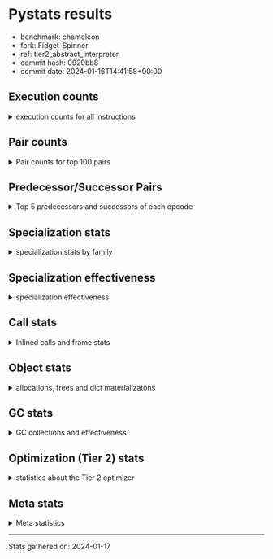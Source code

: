 
# Pystats results

- benchmark: chameleon
- fork: Fidget-Spinner
- ref: tier2_abstract_interpreter
- commit hash: 0929bb8
- commit date: 2024-01-16T14:41:58+00:00

## Execution counts

<details>
<summary> execution counts for all instructions </summary>

|Name | Count | Self | Cumulative | Miss ratio | 
|---|---:|---:|---:|---:|
| LOAD_FAST | 167,093,480 | 22.0% | 22.0% |  |
| LOAD_CONST | 81,306,320 | 10.7% | 32.7% |  |
| STORE_FAST | 71,388,280 | 9.4% | 42.1% |  |
| IS_OP | 45,764,480 | 6.0% | 48.1% |  |
| LOAD_GLOBAL_BUILTIN | 43,526,180 | 5.7% | 53.8% |  |
| PUSH_NULL | 40,652,200 | 5.3% | 59.2% |  |
| LOAD_GLOBAL_MODULE | 37,779,760 | 5.0% | 64.1% |  |
| POP_JUMP_IF_FALSE | 36,165,200 | 4.8% | 68.9% |  |
| POP_TOP | 23,047,120 | 3.0% | 71.9% |  |
| CALL_BUILTIN_O | 23,042,300 | 3.0% | 75.0% |  |
| LOAD_FAST_LOAD_FAST | 18,568,320 | 2.4% | 77.4% |  |
| RESUME_CHECK | 17,609,440 | 2.3% | 79.7% |  |
| RETURN_VALUE | 17,287,120 | 2.3% | 82.0% |  |
| POP_JUMP_IF_TRUE | 13,120,640 | 1.7% | 83.7% |  |
| CALL_METHOD_DESCRIPTOR_FAST | 10,442,040 | 1.4% | 85.1% | 100.0% |
| LOAD_ATTR_CLASS | 10,243,820 | 1.3% | 86.4% |  |
| POP_JUMP_IF_NONE | 9,922,560 | 1.3% | 87.7% |  |
| CALL_BOUND_METHOD_EXACT_ARGS | 7,042,420 | 0.9% | 88.7% |  |
| CALL_PY_EXACT_ARGS | 6,721,180 | 0.9% | 89.6% |  |
| COPY_FREE_VARS | 6,400,720 | 0.8% | 90.4% |  |
| POP_JUMP_IF_NOT_NONE | 6,400,640 | 0.8% | 91.2% |  |
| TO_BOOL_BOOL | 6,400,580 | 0.8% | 92.1% |  |
| CALL_TYPE_1 | 6,399,980 | 0.8% | 92.9% |  |
| CALL_STR_1 | 6,399,960 | 0.8% | 93.8% |  |
| CALL | 4,167,420 | 0.5% | 94.3% |  |
| STORE_SUBSCR | 4,164,520 | 0.5% | 94.9% |  |
| JUMP_FORWARD | 3,841,280 | 0.5% | 95.4% |  |
| NOP | 3,522,000 | 0.5% | 95.8% |  |
| DELETE_SUBSCR | 3,520,640 | 0.5% | 96.3% |  |
| COMPARE_OP_INT | 3,520,020 | 0.5% | 96.8% |  |
| BINARY_OP_SUBTRACT_INT | 3,519,960 | 0.5% | 97.2% |  |
| ENTER_EXECUTOR | 3,519,040 | 0.5% | 97.7% |  |
| BINARY_OP | 3,201,180 | 0.4% | 98.1% |  |
| LOAD_DEREF | 3,200,160 | 0.4% | 98.5% |  |
| BINARY_OP_ADD_INT | 3,199,980 | 0.4% | 98.9% |  |
| BINARY_OP_ADD_UNICODE | 3,199,980 | 0.4% | 99.4% |  |
| CALL_BUILTIN_FAST | 965,560 | 0.1% | 99.5% |  |
| INTERPRETER_EXIT | 643,920 | 0.1% | 99.6% |  |
| STORE_ATTR_SLOT | 642,480 | 0.1% | 99.7% |  |
| FOR_ITER_LIST | 641,880 | 0.1% | 99.7% |  |
| RETURN_CONST | 322,560 | 0.0% | 99.8% |  |
| BUILD_TUPLE | 321,920 | 0.0% | 99.8% |  |
| CALL_BUILTIN_CLASS | 321,300 | 0.0% | 99.9% |  |
| GET_ITER | 320,720 | 0.0% | 99.9% |  |
| CALL_LEN | 320,620 | 0.0% | 100.0% |  |
| UNPACK_SEQUENCE_TWO_TUPLE | 320,600 | 0.0% | 100.0% |  |
| LOAD_ATTR | 7,560 | 0.0% | 100.0% |  |
| BUILD_MAP | 2,560 | 0.0% | 100.0% |  |
| BINARY_SUBSCR_GETITEM | 2,480 | 0.0% | 100.0% |  |
| EXTENDED_ARG | 2,280 | 0.0% | 100.0% |  |
| MAKE_CELL | 1,920 | 0.0% | 100.0% |  |
| STORE_DEREF | 1,920 | 0.0% | 100.0% |  |
| LOAD_GLOBAL | 1,720 | 0.0% | 100.0% |  |
| JUMP_BACKWARD | 1,700 | 0.0% | 100.0% |  |
| CALL_FUNCTION_EX | 1,360 | 0.0% | 100.0% |  |
| MAKE_FUNCTION | 1,280 | 0.0% | 100.0% |  |
| DICT_MERGE | 1,280 | 0.0% | 100.0% |  |
| SET_FUNCTION_ATTRIBUTE | 1,280 | 0.0% | 100.0% |  |
| LOAD_ATTR_METHOD_NO_DICT | 1,240 | 0.0% | 100.0% |  |
| LOAD_ATTR_NONDESCRIPTOR_WITH_VALUES | 1,240 | 0.0% | 100.0% |  |
| CALL_KW | 640 | 0.0% | 100.0% |  |
| CONTAINS_OP | 640 | 0.0% | 100.0% |  |
| BINARY_SUBSCR_DICT | 620 | 0.0% | 100.0% |  |
| CALL_PY_WITH_DEFAULTS | 620 | 0.0% | 100.0% |  |
| LOAD_ATTR_INSTANCE_VALUE | 620 | 0.0% | 100.0% |  |
| LOAD_ATTR_METHOD_WITH_VALUES | 620 | 0.0% | 100.0% |  |
| LOAD_SUPER_ATTR_ATTR | 620 | 0.0% | 100.0% |  |
| STORE_SUBSCR_DICT | 620 | 0.0% | 100.0% |  |
| FOR_ITER_RANGE | 420 | 0.0% | 100.0% |  |
| RESUME | 240 | 0.0% | 100.0% |  |
| BINARY_SUBSCR | 200 | 0.0% | 100.0% |  |
| STORE_ATTR | 160 | 0.0% | 100.0% |  |
| TO_BOOL | 120 | 0.0% | 100.0% |  |
| COMPARE_OP | 120 | 0.0% | 100.0% |  |
| FOR_ITER | 120 | 0.0% | 100.0% |  |
| LOAD_ATTR_MODULE | 120 | 0.0% | 100.0% |  |
| UNPACK_SEQUENCE | 80 | 0.0% | 100.0% |  |
| BINARY_OP_SUBTRACT_FLOAT | 60 | 0.0% | 100.0% |  |
| LOAD_SUPER_ATTR | 40 | 0.0% | 100.0% |  |


</details>

## Pair counts

<details>
<summary> Pair counts for top 100 pairs </summary>

|Pair | Count | Self | Cumulative | 
|---|---:|---:|---:|
| STORE_FAST LOAD_FAST | 56,657,640 | 7.5% | 7.5% |
| LOAD_FAST PUSH_NULL | 36,810,120 | 4.8% | 12.3% |
| IS_OP POP_JUMP_IF_FALSE | 29,764,480 | 3.9% | 16.2% |
| POP_JUMP_IF_FALSE LOAD_FAST | 29,764,480 | 3.9% | 20.1% |
| PUSH_NULL LOAD_CONST | 27,531,520 | 3.6% | 23.7% |
| CALL_BUILTIN_O POP_TOP | 23,041,660 | 3.0% | 26.8% |
| LOAD_FAST LOAD_CONST | 20,805,840 | 2.7% | 29.5% |
| LOAD_GLOBAL_BUILTIN IS_OP | 19,199,900 | 2.5% | 32.0% |
| LOAD_FAST LOAD_GLOBAL_BUILTIN | 19,199,800 | 2.5% | 34.6% |
| LOAD_FAST RETURN_VALUE | 16,643,920 | 2.2% | 36.8% |
| LOAD_CONST CALL_BUILTIN_O | 16,641,480 | 2.2% | 38.9% |
| LOAD_CONST LOAD_CONST | 16,000,640 | 2.1% | 41.1% |
| LOAD_GLOBAL_MODULE IS_OP | 13,764,400 | 1.8% | 42.9% |
| LOAD_FAST LOAD_GLOBAL_MODULE | 13,764,320 | 1.8% | 44.7% |
| LOAD_GLOBAL_BUILTIN LOAD_FAST | 13,761,860 | 1.8% | 46.5% |
| POP_TOP LOAD_FAST | 13,123,200 | 1.7% | 48.2% |
| PUSH_NULL LOAD_FAST | 12,800,080 | 1.7% | 49.9% |
| CALL_METHOD_DESCRIPTOR_FAST STORE_FAST | 10,245,060 | 1.3% | 51.2% |
| LOAD_ATTR_CLASS LOAD_FAST_LOAD_FAST | 10,243,820 | 1.3% | 52.6% |
| LOAD_FAST_LOAD_FAST LOAD_GLOBAL_MODULE | 10,243,800 | 1.3% | 53.9% |
| LOAD_GLOBAL_BUILTIN LOAD_ATTR_CLASS | 10,243,800 | 1.3% | 55.3% |
| LOAD_GLOBAL_MODULE CALL_METHOD_DESCRIPTOR_FAST | 10,243,800 | 1.3% | 56.6% |
| RESUME_CHECK LOAD_GLOBAL_BUILTIN | 10,243,800 | 1.3% | 58.0% |
| STORE_FAST LOAD_CONST | 10,243,200 | 1.3% | 59.3% |
| LOAD_GLOBAL_MODULE STORE_FAST | 9,923,660 | 1.3% | 60.6% |
| LOAD_FAST POP_JUMP_IF_NONE | 9,922,560 | 1.3% | 61.9% |
| RETURN_VALUE STORE_FAST | 9,601,240 | 1.3% | 63.2% |
| IS_OP POP_JUMP_IF_TRUE | 9,600,000 | 1.3% | 64.5% |
| POP_JUMP_IF_TRUE LOAD_FAST | 9,599,360 | 1.3% | 65.7% |
| CALL_BOUND_METHOD_EXACT_ARGS RESUME_CHECK | 7,042,420 | 0.9% | 66.7% |
| LOAD_CONST CALL_BOUND_METHOD_EXACT_ARGS | 7,042,280 | 0.9% | 67.6% |
| RESUME_CHECK LOAD_FAST | 6,723,700 | 0.9% | 68.5% |
| LOAD_CONST STORE_FAST | 6,723,200 | 0.9% | 69.3% |
| LOAD_FAST LOAD_FAST | 6,723,200 | 0.9% | 70.2% |
| POP_TOP LOAD_GLOBAL_MODULE | 6,722,320 | 0.9% | 71.1% |
| COPY_FREE_VARS RESUME_CHECK | 6,400,660 | 0.8% | 72.0% |
| LOAD_FAST POP_JUMP_IF_NOT_NONE | 6,400,640 | 0.8% | 72.8% |
| POP_JUMP_IF_NONE LOAD_FAST | 6,400,640 | 0.8% | 73.6% |
| IS_OP STORE_FAST | 6,400,000 | 0.8% | 74.5% |
| LOAD_FAST STORE_FAST | 6,400,000 | 0.8% | 75.3% |
| LOAD_FAST_LOAD_FAST IS_OP | 6,400,000 | 0.8% | 76.2% |
| POP_JUMP_IF_FALSE LOAD_GLOBAL_BUILTIN | 6,400,000 | 0.8% | 77.0% |
| POP_JUMP_IF_NOT_NONE LOAD_FAST_LOAD_FAST | 6,400,000 | 0.8% | 77.9% |
| CALL_TYPE_1 STORE_FAST | 6,399,980 | 0.8% | 78.7% |
| LOAD_FAST CALL_TYPE_1 | 6,399,960 | 0.8% | 79.5% |
| CALL_PY_EXACT_ARGS COPY_FREE_VARS | 6,399,960 | 0.8% | 80.4% |
| TO_BOOL_BOOL POP_JUMP_IF_FALSE | 6,399,960 | 0.8% | 81.2% |
| LOAD_FAST TO_BOOL_BOOL | 6,399,920 | 0.8% | 82.1% |
| LOAD_CONST LOAD_FAST | 3,843,840 | 0.5% | 82.6% |
| LOAD_CONST STORE_SUBSCR | 3,841,960 | 0.5% | 83.1% |
| STORE_SUBSCR LOAD_FAST | 3,841,920 | 0.5% | 83.6% |
| STORE_FAST LOAD_GLOBAL_MODULE | 3,523,280 | 0.5% | 84.0% |
| LOAD_CONST LOAD_GLOBAL_MODULE | 3,522,360 | 0.5% | 84.5% |
| LOAD_FAST CALL | 3,521,720 | 0.5% | 85.0% |
| DELETE_SUBSCR JUMP_FORWARD | 3,520,640 | 0.5% | 85.4% |
| RETURN_VALUE LOAD_CONST | 3,520,640 | 0.5% | 85.9% |
| JUMP_FORWARD LOAD_FAST | 3,520,640 | 0.5% | 86.4% |
| LOAD_CONST DELETE_SUBSCR | 3,520,640 | 0.5% | 86.8% |
| LOAD_CONST COMPARE_OP_INT | 3,519,960 | 0.5% | 87.3% |
| BINARY_OP_SUBTRACT_INT STORE_FAST | 3,519,960 | 0.5% | 87.7% |
| COMPARE_OP_INT POP_JUMP_IF_TRUE | 3,519,960 | 0.5% | 88.2% |
| LOAD_CONST BINARY_OP_SUBTRACT_INT | 3,519,920 | 0.5% | 88.7% |
| LOAD_CONST CALL_PY_EXACT_ARGS | 3,519,920 | 0.5% | 89.1% |
| LOAD_FAST CALL_BUILTIN_O | 3,200,600 | 0.4% | 89.6% |
| NOP LOAD_DEREF | 3,200,080 | 0.4% | 90.0% |
| LOAD_DEREF PUSH_NULL | 3,200,080 | 0.4% | 90.4% |
| LOAD_FAST BINARY_OP | 3,200,040 | 0.4% | 90.8% |
| CALL LOAD_CONST | 3,200,000 | 0.4% | 91.2% |
| LOAD_CONST IS_OP | 3,200,000 | 0.4% | 91.7% |
| LOAD_FAST IS_OP | 3,200,000 | 0.4% | 92.1% |
| POP_JUMP_IF_NONE NOP | 3,200,000 | 0.4% | 92.5% |
| BINARY_OP_ADD_INT STORE_FAST | 3,199,980 | 0.4% | 92.9% |
| BINARY_OP_ADD_UNICODE STORE_FAST | 3,199,980 | 0.4% | 93.3% |
| CALL_STR_1 STORE_FAST | 3,199,980 | 0.4% | 93.8% |
| RETURN_VALUE CALL_STR_1 | 3,199,960 | 0.4% | 94.2% |
| BINARY_OP CALL_BUILTIN_O | 3,199,960 | 0.4% | 94.6% |
| LOAD_CONST BINARY_OP_ADD_INT | 3,199,960 | 0.4% | 95.0% |
| LOAD_CONST LOAD_GLOBAL_BUILTIN | 3,199,960 | 0.4% | 95.5% |
| LOAD_FAST CALL_STR_1 | 3,199,960 | 0.4% | 95.9% |
| POP_JUMP_IF_TRUE LOAD_GLOBAL_BUILTIN | 3,199,960 | 0.4% | 96.3% |
| CALL_STR_1 BINARY_OP_ADD_UNICODE | 3,199,960 | 0.4% | 96.7% |
| LOAD_GLOBAL_MODULE CALL_PY_EXACT_ARGS | 3,199,960 | 0.4% | 97.1% |
| POP_TOP ENTER_EXECUTOR | 3,198,980 | 0.4% | 97.6% |
| ENTER_EXECUTOR RESUME_CHECK | 3,198,720 | 0.4% | 98.0% |
| CACHE RESUME_CHECK | 643,160 | 0.1% | 98.1% |
| CALL_BUILTIN_FAST STORE_FAST | 642,480 | 0.1% | 98.1% |
| LOAD_FAST_LOAD_FAST STORE_ATTR_SLOT | 641,200 | 0.1% | 98.2% |
| STORE_FAST LOAD_GLOBAL_BUILTIN | 641,200 | 0.1% | 98.3% |
| RETURN_VALUE PUSH_NULL | 640,640 | 0.1% | 98.4% |
| RETURN_VALUE INTERPRETER_EXIT | 322,640 | 0.0% | 98.4% |
| LOAD_FAST CALL_BUILTIN_FAST | 321,800 | 0.0% | 98.5% |
| LOAD_GLOBAL_MODULE CALL_BUILTIN_FAST | 321,800 | 0.0% | 98.5% |
| RETURN_CONST INTERPRETER_EXIT | 321,280 | 0.0% | 98.6% |
| FOR_ITER_LIST STORE_FAST | 321,240 | 0.0% | 98.6% |
| LOAD_GLOBAL_MODULE LOAD_FAST_LOAD_FAST | 321,240 | 0.0% | 98.7% |
| STORE_ATTR_SLOT RETURN_CONST | 321,240 | 0.0% | 98.7% |
| CALL_PY_EXACT_ARGS RESUME_CHECK | 321,220 | 0.0% | 98.7% |
| CALL STORE_FAST | 320,960 | 0.0% | 98.8% |
| LOAD_FAST GET_ITER | 320,720 | 0.0% | 98.8% |
| LOAD_FAST_LOAD_FAST CALL | 320,680 | 0.0% | 98.9% |


</details>

## Predecessor/Successor Pairs

<details>
<summary> Top 5 predecessors and successors of each opcode </summary>

### CACHE

<details>
<summary> Successors and predecessors for CACHE </summary>

|Successors | Count | Percentage | 
|---|---:|---:|
| RESUME_CHECK | 643,160 | 99.9% |
| COPY_FREE_VARS | 640 | 0.1% |
| RESUME | 120 | 0.0% |


</details>

### BINARY_SUBSCR

<details>
<summary> Successors and predecessors for BINARY_SUBSCR </summary>

|Predecessors | Count | Percentage | 
|---|---:|---:|
| LOAD_CONST | 200 | 100.0% |

|Successors | Count | Percentage | 
|---|---:|---:|
| BINARY_SUBSCR_GETITEM | 80 | 40.0% |
| STORE_FAST | 60 | 30.0% |
| STORE_DEREF | 40 | 20.0% |
| BINARY_SUBSCR_DICT | 20 | 10.0% |


</details>

### DELETE_SUBSCR

<details>
<summary> Successors and predecessors for DELETE_SUBSCR </summary>

|Predecessors | Count | Percentage | 
|---|---:|---:|
| LOAD_CONST | 3,520,640 | 100.0% |

|Successors | Count | Percentage | 
|---|---:|---:|
| JUMP_FORWARD | 3,520,640 | 100.0% |


</details>

### GET_ITER

<details>
<summary> Successors and predecessors for GET_ITER </summary>

|Predecessors | Count | Percentage | 
|---|---:|---:|
| LOAD_FAST | 320,720 | 100.0% |

|Successors | Count | Percentage | 
|---|---:|---:|
| FOR_ITER_LIST | 319,980 | 99.8% |
| EXTENDED_ARG | 640 | 0.2% |
| FOR_ITER_RANGE | 60 | 0.0% |
| FOR_ITER | 40 | 0.0% |


</details>

### INTERPRETER_EXIT

<details>
<summary> Successors and predecessors for INTERPRETER_EXIT </summary>

|Predecessors | Count | Percentage | 
|---|---:|---:|
| RETURN_VALUE | 322,640 | 50.1% |
| RETURN_CONST | 321,280 | 49.9% |


</details>

### MAKE_FUNCTION

<details>
<summary> Successors and predecessors for MAKE_FUNCTION </summary>

|Predecessors | Count | Percentage | 
|---|---:|---:|
| LOAD_CONST | 1,280 | 100.0% |

|Successors | Count | Percentage | 
|---|---:|---:|
| SET_FUNCTION_ATTRIBUTE | 1,280 | 100.0% |


</details>

### NOP

<details>
<summary> Successors and predecessors for NOP </summary>

|Predecessors | Count | Percentage | 
|---|---:|---:|
| POP_JUMP_IF_NONE | 3,200,000 | 90.9% |
| RESUME_CHECK | 320,620 | 9.1% |
| STORE_FAST | 1,280 | 0.0% |
| POP_TOP | 80 | 0.0% |
| RESUME | 20 | 0.0% |

|Successors | Count | Percentage | 
|---|---:|---:|
| LOAD_DEREF | 3,200,080 | 90.9% |
| LOAD_GLOBAL_BUILTIN | 319,960 | 9.1% |
| LOAD_FAST | 1,280 | 0.0% |
| LOAD_GLOBAL_MODULE | 640 | 0.0% |
| LOAD_GLOBAL | 40 | 0.0% |


</details>

### POP_TOP

<details>
<summary> Successors and predecessors for POP_TOP </summary>

|Predecessors | Count | Percentage | 
|---|---:|---:|
| CALL_BUILTIN_O | 23,041,660 | 100.0% |
| CALL_BUILTIN_FAST | 3,100 | 0.0% |
| RETURN_CONST | 1,280 | 0.0% |
| CALL | 1,080 | 0.0% |

|Successors | Count | Percentage | 
|---|---:|---:|
| LOAD_FAST | 13,123,200 | 56.9% |
| LOAD_GLOBAL_MODULE | 6,722,320 | 29.2% |
| ENTER_EXECUTOR | 3,198,980 | 13.9% |
| JUMP_BACKWARD | 680 | 0.0% |
| LOAD_CONST | 640 | 0.0% |


</details>

### PUSH_NULL

<details>
<summary> Successors and predecessors for PUSH_NULL </summary>

|Predecessors | Count | Percentage | 
|---|---:|---:|
| LOAD_FAST | 36,810,120 | 90.5% |
| LOAD_DEREF | 3,200,080 | 7.9% |
| RETURN_VALUE | 640,640 | 1.6% |
| LOAD_ATTR | 660 | 0.0% |
| LOAD_SUPER_ATTR_ATTR | 620 | 0.0% |

|Successors | Count | Percentage | 
|---|---:|---:|
| LOAD_CONST | 27,531,520 | 67.7% |
| LOAD_FAST | 12,800,080 | 31.5% |
| CALL | 320,600 | 0.8% |


</details>

### RETURN_VALUE

<details>
<summary> Successors and predecessors for RETURN_VALUE </summary>

|Predecessors | Count | Percentage | 
|---|---:|---:|
| LOAD_FAST | 16,643,920 | 96.3% |
| BUILD_TUPLE | 320,640 | 1.9% |
| CALL_BUILTIN_FAST | 319,980 | 1.9% |
| CALL_FUNCTION_EX | 1,280 | 0.0% |
| RETURN_VALUE | 640 | 0.0% |

|Successors | Count | Percentage | 
|---|---:|---:|
| STORE_FAST | 9,601,240 | 55.5% |
| LOAD_CONST | 3,520,640 | 20.4% |
| CALL_STR_1 | 3,199,960 | 18.5% |
| PUSH_NULL | 640,640 | 3.7% |
| INTERPRETER_EXIT | 322,640 | 1.9% |


</details>

### STORE_SUBSCR

<details>
<summary> Successors and predecessors for STORE_SUBSCR </summary>

|Predecessors | Count | Percentage | 
|---|---:|---:|
| LOAD_CONST | 3,841,960 | 92.3% |
| LOAD_FAST_LOAD_FAST | 320,640 | 7.7% |
| STORE_SUBSCR | 1,920 | 0.0% |

|Successors | Count | Percentage | 
|---|---:|---:|
| LOAD_FAST | 3,841,920 | 92.3% |
| LOAD_FAST_LOAD_FAST | 320,640 | 7.7% |
| STORE_SUBSCR | 1,920 | 0.0% |
| LOAD_GLOBAL | 20 | 0.0% |
| STORE_SUBSCR_DICT | 20 | 0.0% |


</details>

### TO_BOOL

<details>
<summary> Successors and predecessors for TO_BOOL </summary>

|Predecessors | Count | Percentage | 
|---|---:|---:|
| LOAD_FAST | 80 | 66.7% |
| LOAD_ATTR | 40 | 33.3% |

|Successors | Count | Percentage | 
|---|---:|---:|
| TO_BOOL_BOOL | 60 | 50.0% |
| POP_JUMP_IF_FALSE | 40 | 33.3% |
| POP_JUMP_IF_TRUE | 20 | 16.7% |


</details>

### BINARY_OP

<details>
<summary> Successors and predecessors for BINARY_OP </summary>

|Predecessors | Count | Percentage | 
|---|---:|---:|
| LOAD_FAST | 3,200,040 | 100.0% |
| BINARY_OP | 980 | 0.0% |
| LOAD_CONST | 120 | 0.0% |
| CALL | 20 | 0.0% |
| CALL_STR_1 | 20 | 0.0% |

|Successors | Count | Percentage | 
|---|---:|---:|
| CALL_BUILTIN_O | 3,199,960 | 100.0% |
| BINARY_OP | 980 | 0.0% |
| STORE_FAST | 100 | 0.0% |
| CALL | 40 | 0.0% |
| BINARY_OP_SUBTRACT_INT | 40 | 0.0% |


</details>

### BUILD_MAP

<details>
<summary> Successors and predecessors for BUILD_MAP </summary>

|Predecessors | Count | Percentage | 
|---|---:|---:|
| LOAD_CONST | 1,280 | 50.0% |
| STORE_FAST | 640 | 25.0% |
| LOAD_GLOBAL_MODULE | 620 | 24.2% |
| LOAD_GLOBAL | 20 | 0.8% |

|Successors | Count | Percentage | 
|---|---:|---:|
| LOAD_FAST | 1,280 | 50.0% |
| CALL | 640 | 25.0% |
| STORE_FAST | 640 | 25.0% |


</details>

### BUILD_TUPLE

<details>
<summary> Successors and predecessors for BUILD_TUPLE </summary>

|Predecessors | Count | Percentage | 
|---|---:|---:|
| LOAD_FAST_LOAD_FAST | 320,640 | 99.6% |
| LOAD_FAST | 1,280 | 0.4% |

|Successors | Count | Percentage | 
|---|---:|---:|
| RETURN_VALUE | 320,640 | 99.6% |
| LOAD_CONST | 1,280 | 0.4% |


</details>

### CALL

<details>
<summary> Successors and predecessors for CALL </summary>

|Predecessors | Count | Percentage | 
|---|---:|---:|
| LOAD_FAST | 3,521,720 | 84.5% |
| LOAD_FAST_LOAD_FAST | 320,680 | 7.7% |
| PUSH_NULL | 320,600 | 7.7% |
| CALL | 2,140 | 0.1% |
| LOAD_CONST | 920 | 0.0% |

|Successors | Count | Percentage | 
|---|---:|---:|
| LOAD_CONST | 3,200,000 | 76.8% |
| STORE_FAST | 320,960 | 7.7% |
| LOAD_FAST_LOAD_FAST | 320,640 | 7.7% |
| UNPACK_SEQUENCE_TWO_TUPLE | 320,560 | 7.7% |
| CALL | 2,140 | 0.1% |


</details>

### CALL_FUNCTION_EX

<details>
<summary> Successors and predecessors for CALL_FUNCTION_EX </summary>

|Predecessors | Count | Percentage | 
|---|---:|---:|
| DICT_MERGE | 1,280 | 94.1% |
| LOAD_FAST | 80 | 5.9% |

|Successors | Count | Percentage | 
|---|---:|---:|
| RETURN_VALUE | 1,280 | 94.1% |
| COPY_FREE_VARS | 80 | 5.9% |


</details>

### CALL_KW

<details>
<summary> Successors and predecessors for CALL_KW </summary>

|Predecessors | Count | Percentage | 
|---|---:|---:|
| LOAD_CONST | 640 | 100.0% |

|Successors | Count | Percentage | 
|---|---:|---:|
| CALL_BUILTIN_FAST | 600 | 93.8% |
| CALL | 40 | 6.2% |


</details>

### COMPARE_OP

<details>
<summary> Successors and predecessors for COMPARE_OP </summary>

|Predecessors | Count | Percentage | 
|---|---:|---:|
| LOAD_CONST | 120 | 100.0% |

|Successors | Count | Percentage | 
|---|---:|---:|
| COMPARE_OP_INT | 60 | 50.0% |
| POP_JUMP_IF_TRUE | 40 | 33.3% |
| POP_JUMP_IF_FALSE | 20 | 16.7% |


</details>

### CONTAINS_OP

<details>
<summary> Successors and predecessors for CONTAINS_OP </summary>

|Predecessors | Count | Percentage | 
|---|---:|---:|
| LOAD_FAST | 640 | 100.0% |

|Successors | Count | Percentage | 
|---|---:|---:|
| POP_JUMP_IF_FALSE | 640 | 100.0% |


</details>

### COPY_FREE_VARS

<details>
<summary> Successors and predecessors for COPY_FREE_VARS </summary>

|Predecessors | Count | Percentage | 
|---|---:|---:|
| CALL_PY_EXACT_ARGS | 6,399,960 | 100.0% |
| CACHE | 640 | 0.0% |
| CALL_FUNCTION_EX | 80 | 0.0% |
| CALL | 40 | 0.0% |

|Successors | Count | Percentage | 
|---|---:|---:|
| RESUME_CHECK | 6,400,660 | 100.0% |
| RESUME | 60 | 0.0% |


</details>

### DICT_MERGE

<details>
<summary> Successors and predecessors for DICT_MERGE </summary>

|Predecessors | Count | Percentage | 
|---|---:|---:|
| LOAD_FAST | 1,280 | 100.0% |

|Successors | Count | Percentage | 
|---|---:|---:|
| CALL_FUNCTION_EX | 1,280 | 100.0% |


</details>

### ENTER_EXECUTOR

<details>
<summary> Successors and predecessors for ENTER_EXECUTOR </summary>

|Predecessors | Count | Percentage | 
|---|---:|---:|
| POP_TOP | 3,198,980 | 90.9% |
| POP_JUMP_IF_TRUE | 319,960 | 9.1% |
| JUMP_BACKWARD | 100 | 0.0% |

|Successors | Count | Percentage | 
|---|---:|---:|
| RESUME_CHECK | 3,198,720 | 90.9% |
| FOR_ITER_LIST | 319,680 | 9.1% |
| EXTENDED_ARG | 320 | 0.0% |
| CALL | 280 | 0.0% |
| FOR_ITER_RANGE | 40 | 0.0% |


</details>

### EXTENDED_ARG

<details>
<summary> Successors and predecessors for EXTENDED_ARG </summary>

|Predecessors | Count | Percentage | 
|---|---:|---:|
| GET_ITER | 640 | 28.1% |
| JUMP_BACKWARD | 640 | 28.1% |
| POP_TOP | 340 | 14.9% |
| POP_JUMP_IF_TRUE | 340 | 14.9% |
| ENTER_EXECUTOR | 320 | 14.0% |

|Successors | Count | Percentage | 
|---|---:|---:|
| FOR_ITER_LIST | 1,560 | 68.4% |
| JUMP_BACKWARD | 680 | 29.8% |
| FOR_ITER | 40 | 1.8% |


</details>

### FOR_ITER

<details>
<summary> Successors and predecessors for FOR_ITER </summary>

|Predecessors | Count | Percentage | 
|---|---:|---:|
| GET_ITER | 40 | 33.3% |
| EXTENDED_ARG | 40 | 33.3% |
| JUMP_BACKWARD | 40 | 33.3% |

|Successors | Count | Percentage | 
|---|---:|---:|
| STORE_FAST | 60 | 50.0% |
| FOR_ITER_LIST | 40 | 33.3% |
| FOR_ITER_RANGE | 20 | 16.7% |


</details>

### IS_OP

<details>
<summary> Successors and predecessors for IS_OP </summary>

|Predecessors | Count | Percentage | 
|---|---:|---:|
| LOAD_GLOBAL_BUILTIN | 19,199,900 | 42.0% |
| LOAD_GLOBAL_MODULE | 13,764,400 | 30.1% |
| LOAD_FAST_LOAD_FAST | 6,400,000 | 14.0% |
| LOAD_CONST | 3,200,000 | 7.0% |
| LOAD_FAST | 3,200,000 | 7.0% |

|Successors | Count | Percentage | 
|---|---:|---:|
| POP_JUMP_IF_FALSE | 29,764,480 | 65.0% |
| POP_JUMP_IF_TRUE | 9,600,000 | 21.0% |
| STORE_FAST | 6,400,000 | 14.0% |


</details>

### JUMP_BACKWARD

<details>
<summary> Successors and predecessors for JUMP_BACKWARD </summary>

|Predecessors | Count | Percentage | 
|---|---:|---:|
| POP_TOP | 680 | 40.0% |
| EXTENDED_ARG | 680 | 40.0% |
| POP_JUMP_IF_TRUE | 340 | 20.0% |

|Successors | Count | Percentage | 
|---|---:|---:|
| EXTENDED_ARG | 640 | 37.6% |
| FOR_ITER_LIST | 620 | 36.5% |
| FOR_ITER_RANGE | 300 | 17.6% |
| ENTER_EXECUTOR | 100 | 5.9% |
| FOR_ITER | 40 | 2.4% |


</details>

### JUMP_FORWARD

<details>
<summary> Successors and predecessors for JUMP_FORWARD </summary>

|Predecessors | Count | Percentage | 
|---|---:|---:|
| DELETE_SUBSCR | 3,520,640 | 91.7% |
| CALL_BUILTIN_CLASS | 320,620 | 8.3% |
| CALL | 20 | 0.0% |

|Successors | Count | Percentage | 
|---|---:|---:|
| LOAD_FAST | 3,520,640 | 91.7% |
| STORE_FAST | 320,640 | 8.3% |


</details>

### LOAD_ATTR

<details>
<summary> Successors and predecessors for LOAD_ATTR </summary>

|Predecessors | Count | Percentage | 
|---|---:|---:|
| LOAD_FAST | 6,640 | 87.8% |
| LOAD_ATTR | 800 | 10.6% |
| LOAD_GLOBAL | 60 | 0.8% |
| LOAD_GLOBAL_MODULE | 40 | 0.5% |
| LOAD_GLOBAL_BUILTIN | 20 | 0.3% |

|Successors | Count | Percentage | 
|---|---:|---:|
| STORE_FAST | 3,240 | 42.9% |
| LOAD_FAST | 1,280 | 16.9% |
| LOAD_ATTR | 800 | 10.6% |
| PUSH_NULL | 660 | 8.7% |
| CALL_BUILTIN_CLASS | 600 | 7.9% |


</details>

### LOAD_CONST

<details>
<summary> Successors and predecessors for LOAD_CONST </summary>

|Predecessors | Count | Percentage | 
|---|---:|---:|
| PUSH_NULL | 27,531,520 | 33.9% |
| LOAD_FAST | 20,805,840 | 25.6% |
| LOAD_CONST | 16,000,640 | 19.7% |
| STORE_FAST | 10,243,200 | 12.6% |
| RETURN_VALUE | 3,520,640 | 4.3% |

|Successors | Count | Percentage | 
|---|---:|---:|
| CALL_BUILTIN_O | 16,641,480 | 20.5% |
| LOAD_CONST | 16,000,640 | 19.7% |
| CALL_BOUND_METHOD_EXACT_ARGS | 7,042,280 | 8.7% |
| STORE_FAST | 6,723,200 | 8.3% |
| LOAD_FAST | 3,843,840 | 4.7% |


</details>

### LOAD_DEREF

<details>
<summary> Successors and predecessors for LOAD_DEREF </summary>

|Predecessors | Count | Percentage | 
|---|---:|---:|
| NOP | 3,200,080 | 100.0% |
| STORE_FAST | 80 | 0.0% |

|Successors | Count | Percentage | 
|---|---:|---:|
| PUSH_NULL | 3,200,080 | 100.0% |
| STORE_FAST | 80 | 0.0% |


</details>

### LOAD_FAST

<details>
<summary> Successors and predecessors for LOAD_FAST </summary>

|Predecessors | Count | Percentage | 
|---|---:|---:|
| STORE_FAST | 56,657,640 | 33.9% |
| POP_JUMP_IF_FALSE | 29,764,480 | 17.8% |
| LOAD_GLOBAL_BUILTIN | 13,761,860 | 8.2% |
| POP_TOP | 13,123,200 | 7.9% |
| PUSH_NULL | 12,800,080 | 7.7% |

|Successors | Count | Percentage | 
|---|---:|---:|
| PUSH_NULL | 36,810,120 | 22.0% |
| LOAD_CONST | 20,805,840 | 12.5% |
| LOAD_GLOBAL_BUILTIN | 19,199,800 | 11.5% |
| RETURN_VALUE | 16,643,920 | 10.0% |
| LOAD_GLOBAL_MODULE | 13,764,320 | 8.2% |


</details>

### LOAD_FAST_LOAD_FAST

<details>
<summary> Successors and predecessors for LOAD_FAST_LOAD_FAST </summary>

|Predecessors | Count | Percentage | 
|---|---:|---:|
| LOAD_ATTR_CLASS | 10,243,820 | 55.2% |
| POP_JUMP_IF_NOT_NONE | 6,400,000 | 34.5% |
| LOAD_GLOBAL_MODULE | 321,240 | 1.7% |
| STORE_SUBSCR | 320,640 | 1.7% |
| CALL | 320,640 | 1.7% |

|Successors | Count | Percentage | 
|---|---:|---:|
| LOAD_GLOBAL_MODULE | 10,243,800 | 55.2% |
| IS_OP | 6,400,000 | 34.5% |
| STORE_ATTR_SLOT | 641,200 | 3.5% |
| CALL | 320,680 | 1.7% |
| STORE_SUBSCR | 320,640 | 1.7% |


</details>

### LOAD_GLOBAL

<details>
<summary> Successors and predecessors for LOAD_GLOBAL </summary>

|Predecessors | Count | Percentage | 
|---|---:|---:|
| LOAD_FAST | 360 | 20.9% |
| STORE_FAST | 320 | 18.6% |
| POP_TOP | 240 | 14.0% |
| LOAD_CONST | 240 | 14.0% |
| POP_JUMP_IF_FALSE | 120 | 7.0% |

|Successors | Count | Percentage | 
|---|---:|---:|
| LOAD_GLOBAL_MODULE | 560 | 32.6% |
| LOAD_GLOBAL_BUILTIN | 300 | 17.4% |
| LOAD_FAST | 220 | 12.8% |
| IS_OP | 180 | 10.5% |
| STORE_FAST | 180 | 10.5% |


</details>

### LOAD_SUPER_ATTR

<details>
<summary> Successors and predecessors for LOAD_SUPER_ATTR </summary>

|Predecessors | Count | Percentage | 
|---|---:|---:|
| LOAD_FAST | 40 | 100.0% |

|Successors | Count | Percentage | 
|---|---:|---:|
| PUSH_NULL | 20 | 50.0% |
| LOAD_SUPER_ATTR_ATTR | 20 | 50.0% |


</details>

### MAKE_CELL

<details>
<summary> Successors and predecessors for MAKE_CELL </summary>

|Predecessors | Count | Percentage | 
|---|---:|---:|
| MAKE_CELL | 1,280 | 66.7% |
| CALL_PY_WITH_DEFAULTS | 620 | 32.3% |
| CALL | 20 | 1.0% |

|Successors | Count | Percentage | 
|---|---:|---:|
| MAKE_CELL | 1,280 | 66.7% |
| RESUME_CHECK | 620 | 32.3% |
| RESUME | 20 | 1.0% |


</details>

### POP_JUMP_IF_FALSE

<details>
<summary> Successors and predecessors for POP_JUMP_IF_FALSE </summary>

|Predecessors | Count | Percentage | 
|---|---:|---:|
| IS_OP | 29,764,480 | 82.3% |
| TO_BOOL_BOOL | 6,399,960 | 17.7% |
| CONTAINS_OP | 640 | 0.0% |
| COMPARE_OP_INT | 60 | 0.0% |
| TO_BOOL | 40 | 0.0% |

|Successors | Count | Percentage | 
|---|---:|---:|
| LOAD_FAST | 29,764,480 | 82.3% |
| LOAD_GLOBAL_BUILTIN | 6,400,000 | 17.7% |
| LOAD_GLOBAL_MODULE | 600 | 0.0% |
| LOAD_GLOBAL | 120 | 0.0% |


</details>

### POP_JUMP_IF_NONE

<details>
<summary> Successors and predecessors for POP_JUMP_IF_NONE </summary>

|Predecessors | Count | Percentage | 
|---|---:|---:|
| LOAD_FAST | 9,922,560 | 100.0% |

|Successors | Count | Percentage | 
|---|---:|---:|
| LOAD_FAST | 6,400,640 | 64.5% |
| NOP | 3,200,000 | 32.2% |
| LOAD_GLOBAL_BUILTIN | 320,600 | 3.2% |
| LOAD_CONST | 640 | 0.0% |
| LOAD_GLOBAL_MODULE | 600 | 0.0% |


</details>

### POP_JUMP_IF_NOT_NONE

<details>
<summary> Successors and predecessors for POP_JUMP_IF_NOT_NONE </summary>

|Predecessors | Count | Percentage | 
|---|---:|---:|
| LOAD_FAST | 6,400,640 | 100.0% |

|Successors | Count | Percentage | 
|---|---:|---:|
| LOAD_FAST_LOAD_FAST | 6,400,000 | 100.0% |
| LOAD_FAST | 640 | 0.0% |


</details>

### POP_JUMP_IF_TRUE

<details>
<summary> Successors and predecessors for POP_JUMP_IF_TRUE </summary>

|Predecessors | Count | Percentage | 
|---|---:|---:|
| IS_OP | 9,600,000 | 73.2% |
| COMPARE_OP_INT | 3,519,960 | 26.8% |
| TO_BOOL_BOOL | 620 | 0.0% |
| COMPARE_OP | 40 | 0.0% |
| TO_BOOL | 20 | 0.0% |

|Successors | Count | Percentage | 
|---|---:|---:|
| LOAD_FAST | 9,599,360 | 73.2% |
| LOAD_GLOBAL_BUILTIN | 3,199,960 | 24.4% |
| ENTER_EXECUTOR | 319,960 | 2.4% |
| RETURN_CONST | 640 | 0.0% |
| EXTENDED_ARG | 340 | 0.0% |


</details>

### RETURN_CONST

<details>
<summary> Successors and predecessors for RETURN_CONST </summary>

|Predecessors | Count | Percentage | 
|---|---:|---:|
| STORE_ATTR_SLOT | 321,240 | 99.6% |
| POP_TOP | 640 | 0.2% |
| POP_JUMP_IF_TRUE | 640 | 0.2% |
| STORE_ATTR | 40 | 0.0% |

|Successors | Count | Percentage | 
|---|---:|---:|
| INTERPRETER_EXIT | 321,280 | 99.6% |
| POP_TOP | 1,280 | 0.4% |


</details>

### SET_FUNCTION_ATTRIBUTE

<details>
<summary> Successors and predecessors for SET_FUNCTION_ATTRIBUTE </summary>

|Predecessors | Count | Percentage | 
|---|---:|---:|
| MAKE_FUNCTION | 1,280 | 100.0% |

|Successors | Count | Percentage | 
|---|---:|---:|
| STORE_FAST | 1,280 | 100.0% |


</details>

### STORE_ATTR

<details>
<summary> Successors and predecessors for STORE_ATTR </summary>

|Predecessors | Count | Percentage | 
|---|---:|---:|
| LOAD_FAST | 80 | 50.0% |
| LOAD_FAST_LOAD_FAST | 80 | 50.0% |

|Successors | Count | Percentage | 
|---|---:|---:|
| STORE_ATTR_SLOT | 80 | 50.0% |
| RETURN_CONST | 40 | 25.0% |
| LOAD_FAST | 20 | 12.5% |
| LOAD_FAST_LOAD_FAST | 20 | 12.5% |


</details>

### STORE_DEREF

<details>
<summary> Successors and predecessors for STORE_DEREF </summary>

|Predecessors | Count | Percentage | 
|---|---:|---:|
| RETURN_VALUE | 1,240 | 64.6% |
| LOAD_GLOBAL_MODULE | 620 | 32.3% |
| BINARY_SUBSCR | 40 | 2.1% |
| LOAD_GLOBAL | 20 | 1.0% |

|Successors | Count | Percentage | 
|---|---:|---:|
| LOAD_FAST | 1,920 | 100.0% |


</details>

### STORE_FAST

<details>
<summary> Successors and predecessors for STORE_FAST </summary>

|Predecessors | Count | Percentage | 
|---|---:|---:|
| CALL_METHOD_DESCRIPTOR_FAST | 10,245,060 | 14.4% |
| LOAD_GLOBAL_MODULE | 9,923,660 | 13.9% |
| RETURN_VALUE | 9,601,240 | 13.4% |
| LOAD_CONST | 6,723,200 | 9.4% |
| IS_OP | 6,400,000 | 9.0% |

|Successors | Count | Percentage | 
|---|---:|---:|
| LOAD_FAST | 56,657,640 | 79.4% |
| LOAD_CONST | 10,243,200 | 14.3% |
| LOAD_GLOBAL_MODULE | 3,523,280 | 4.9% |
| LOAD_GLOBAL_BUILTIN | 641,200 | 0.9% |
| STORE_FAST | 320,640 | 0.4% |


</details>

### UNPACK_SEQUENCE

<details>
<summary> Successors and predecessors for UNPACK_SEQUENCE </summary>

|Predecessors | Count | Percentage | 
|---|---:|---:|
| CALL | 80 | 100.0% |

|Successors | Count | Percentage | 
|---|---:|---:|
| STORE_FAST | 40 | 50.0% |
| UNPACK_SEQUENCE_TWO_TUPLE | 40 | 50.0% |


</details>

### RESUME

<details>
<summary> Successors and predecessors for RESUME </summary>

|Predecessors | Count | Percentage | 
|---|---:|---:|
| CACHE | 120 | 50.0% |
| COPY_FREE_VARS | 60 | 25.0% |
| CALL | 40 | 16.7% |
| MAKE_CELL | 20 | 8.3% |

|Successors | Count | Percentage | 
|---|---:|---:|
| LOAD_FAST | 140 | 58.3% |
| LOAD_GLOBAL | 60 | 25.0% |
| NOP | 20 | 8.3% |
| LOAD_FAST_LOAD_FAST | 20 | 8.3% |


</details>

### BINARY_OP_ADD_INT

<details>
<summary> Successors and predecessors for BINARY_OP_ADD_INT </summary>

|Predecessors | Count | Percentage | 
|---|---:|---:|
| LOAD_CONST | 3,199,960 | 100.0% |
| BINARY_OP | 20 | 0.0% |

|Successors | Count | Percentage | 
|---|---:|---:|
| STORE_FAST | 3,199,980 | 100.0% |


</details>

### BINARY_OP_ADD_UNICODE

<details>
<summary> Successors and predecessors for BINARY_OP_ADD_UNICODE </summary>

|Predecessors | Count | Percentage | 
|---|---:|---:|
| CALL_STR_1 | 3,199,960 | 100.0% |
| BINARY_OP | 20 | 0.0% |

|Successors | Count | Percentage | 
|---|---:|---:|
| STORE_FAST | 3,199,980 | 100.0% |


</details>

### BINARY_OP_SUBTRACT_FLOAT

<details>
<summary> Successors and predecessors for BINARY_OP_SUBTRACT_FLOAT </summary>

|Predecessors | Count | Percentage | 
|---|---:|---:|
| LOAD_FAST | 40 | 66.7% |
| BINARY_OP | 20 | 33.3% |

|Successors | Count | Percentage | 
|---|---:|---:|
| STORE_FAST | 60 | 100.0% |


</details>

### BINARY_OP_SUBTRACT_INT

<details>
<summary> Successors and predecessors for BINARY_OP_SUBTRACT_INT </summary>

|Predecessors | Count | Percentage | 
|---|---:|---:|
| LOAD_CONST | 3,519,920 | 100.0% |
| BINARY_OP | 40 | 0.0% |

|Successors | Count | Percentage | 
|---|---:|---:|
| STORE_FAST | 3,519,960 | 100.0% |


</details>

### BINARY_SUBSCR_DICT

<details>
<summary> Successors and predecessors for BINARY_SUBSCR_DICT </summary>

|Predecessors | Count | Percentage | 
|---|---:|---:|
| LOAD_CONST | 600 | 96.8% |
| BINARY_SUBSCR | 20 | 3.2% |

|Successors | Count | Percentage | 
|---|---:|---:|
| STORE_FAST | 620 | 100.0% |


</details>

### BINARY_SUBSCR_GETITEM

<details>
<summary> Successors and predecessors for BINARY_SUBSCR_GETITEM </summary>

|Predecessors | Count | Percentage | 
|---|---:|---:|
| LOAD_CONST | 2,400 | 96.8% |
| BINARY_SUBSCR | 80 | 3.2% |

|Successors | Count | Percentage | 
|---|---:|---:|
| RESUME_CHECK | 2,480 | 100.0% |


</details>

### CALL_BOUND_METHOD_EXACT_ARGS

<details>
<summary> Successors and predecessors for CALL_BOUND_METHOD_EXACT_ARGS </summary>

|Predecessors | Count | Percentage | 
|---|---:|---:|
| LOAD_CONST | 7,042,280 | 100.0% |
| CALL | 140 | 0.0% |

|Successors | Count | Percentage | 
|---|---:|---:|
| RESUME_CHECK | 7,042,420 | 100.0% |


</details>

### CALL_BUILTIN_CLASS

<details>
<summary> Successors and predecessors for CALL_BUILTIN_CLASS </summary>

|Predecessors | Count | Percentage | 
|---|---:|---:|
| LOAD_FAST | 320,640 | 99.8% |
| LOAD_ATTR | 600 | 0.2% |
| CALL | 60 | 0.0% |

|Successors | Count | Percentage | 
|---|---:|---:|
| JUMP_FORWARD | 320,620 | 99.8% |
| STORE_FAST | 680 | 0.2% |


</details>

### CALL_BUILTIN_FAST

<details>
<summary> Successors and predecessors for CALL_BUILTIN_FAST </summary>

|Predecessors | Count | Percentage | 
|---|---:|---:|
| LOAD_FAST | 321,800 | 33.3% |
| LOAD_GLOBAL_MODULE | 321,800 | 33.3% |
| LOAD_FAST_LOAD_FAST | 319,960 | 33.1% |
| CALL_KW | 600 | 0.1% |
| LOAD_CONST | 600 | 0.1% |

|Successors | Count | Percentage | 
|---|---:|---:|
| STORE_FAST | 642,480 | 66.5% |
| RETURN_VALUE | 319,980 | 33.1% |
| POP_TOP | 3,100 | 0.3% |


</details>

### CALL_BUILTIN_O

<details>
<summary> Successors and predecessors for CALL_BUILTIN_O </summary>

|Predecessors | Count | Percentage | 
|---|---:|---:|
| LOAD_CONST | 16,641,480 | 72.2% |
| LOAD_FAST | 3,200,600 | 13.9% |
| BINARY_OP | 3,199,960 | 13.9% |
| CALL | 260 | 0.0% |

|Successors | Count | Percentage | 
|---|---:|---:|
| POP_TOP | 23,041,660 | 100.0% |
| RETURN_VALUE | 640 | 0.0% |


</details>

### CALL_LEN

<details>
<summary> Successors and predecessors for CALL_LEN </summary>

|Predecessors | Count | Percentage | 
|---|---:|---:|
| LOAD_FAST | 320,600 | 100.0% |
| CALL | 20 | 0.0% |

|Successors | Count | Percentage | 
|---|---:|---:|
| STORE_FAST | 320,620 | 100.0% |


</details>

### CALL_METHOD_DESCRIPTOR_FAST

<details>
<summary> Successors and predecessors for CALL_METHOD_DESCRIPTOR_FAST </summary>

|Predecessors | Count | Percentage | 
|---|---:|---:|
| LOAD_GLOBAL_MODULE | 10,243,800 | 98.1% |
| CALL_METHOD_DESCRIPTOR_FAST | 196,980 | 1.9% |
| LOAD_CONST | 1,200 | 0.0% |
| CALL | 60 | 0.0% |

|Successors | Count | Percentage | 
|---|---:|---:|
| STORE_FAST | 10,245,060 | 98.1% |
| CALL_METHOD_DESCRIPTOR_FAST | 196,980 | 1.9% |


</details>

### CALL_PY_EXACT_ARGS

<details>
<summary> Successors and predecessors for CALL_PY_EXACT_ARGS </summary>

|Predecessors | Count | Percentage | 
|---|---:|---:|
| LOAD_CONST | 3,519,920 | 52.4% |
| LOAD_GLOBAL_MODULE | 3,199,960 | 47.6% |
| LOAD_FAST | 600 | 0.0% |
| LOAD_ATTR_METHOD_WITH_VALUES | 600 | 0.0% |
| CALL | 100 | 0.0% |

|Successors | Count | Percentage | 
|---|---:|---:|
| COPY_FREE_VARS | 6,399,960 | 95.2% |
| RESUME_CHECK | 321,220 | 4.8% |


</details>

### CALL_PY_WITH_DEFAULTS

<details>
<summary> Successors and predecessors for CALL_PY_WITH_DEFAULTS </summary>

|Predecessors | Count | Percentage | 
|---|---:|---:|
| LOAD_FAST | 600 | 96.8% |
| CALL | 20 | 3.2% |

|Successors | Count | Percentage | 
|---|---:|---:|
| MAKE_CELL | 620 | 100.0% |


</details>

### CALL_STR_1

<details>
<summary> Successors and predecessors for CALL_STR_1 </summary>

|Predecessors | Count | Percentage | 
|---|---:|---:|
| RETURN_VALUE | 3,199,960 | 50.0% |
| LOAD_FAST | 3,199,960 | 50.0% |
| CALL | 40 | 0.0% |

|Successors | Count | Percentage | 
|---|---:|---:|
| STORE_FAST | 3,199,980 | 50.0% |
| BINARY_OP_ADD_UNICODE | 3,199,960 | 50.0% |
| BINARY_OP | 20 | 0.0% |


</details>

### CALL_TYPE_1

<details>
<summary> Successors and predecessors for CALL_TYPE_1 </summary>

|Predecessors | Count | Percentage | 
|---|---:|---:|
| LOAD_FAST | 6,399,960 | 100.0% |
| CALL | 20 | 0.0% |

|Successors | Count | Percentage | 
|---|---:|---:|
| STORE_FAST | 6,399,980 | 100.0% |


</details>

### COMPARE_OP_INT

<details>
<summary> Successors and predecessors for COMPARE_OP_INT </summary>

|Predecessors | Count | Percentage | 
|---|---:|---:|
| LOAD_CONST | 3,519,960 | 100.0% |
| COMPARE_OP | 60 | 0.0% |

|Successors | Count | Percentage | 
|---|---:|---:|
| POP_JUMP_IF_TRUE | 3,519,960 | 100.0% |
| POP_JUMP_IF_FALSE | 60 | 0.0% |


</details>

### FOR_ITER_LIST

<details>
<summary> Successors and predecessors for FOR_ITER_LIST </summary>

|Predecessors | Count | Percentage | 
|---|---:|---:|
| GET_ITER | 319,980 | 49.9% |
| ENTER_EXECUTOR | 319,680 | 49.8% |
| EXTENDED_ARG | 1,560 | 0.2% |
| JUMP_BACKWARD | 620 | 0.1% |
| FOR_ITER | 40 | 0.0% |

|Successors | Count | Percentage | 
|---|---:|---:|
| STORE_FAST | 321,240 | 50.0% |
| LOAD_FAST | 320,640 | 50.0% |


</details>

### FOR_ITER_RANGE

<details>
<summary> Successors and predecessors for FOR_ITER_RANGE </summary>

|Predecessors | Count | Percentage | 
|---|---:|---:|
| JUMP_BACKWARD | 300 | 71.4% |
| GET_ITER | 60 | 14.3% |
| ENTER_EXECUTOR | 40 | 9.5% |
| FOR_ITER | 20 | 4.8% |

|Successors | Count | Percentage | 
|---|---:|---:|
| STORE_FAST | 340 | 81.0% |
| LOAD_FAST | 80 | 19.0% |


</details>

### LOAD_ATTR_CLASS

<details>
<summary> Successors and predecessors for LOAD_ATTR_CLASS </summary>

|Predecessors | Count | Percentage | 
|---|---:|---:|
| LOAD_GLOBAL_BUILTIN | 10,243,800 | 100.0% |
| LOAD_ATTR | 20 | 0.0% |

|Successors | Count | Percentage | 
|---|---:|---:|
| LOAD_FAST_LOAD_FAST | 10,243,820 | 100.0% |


</details>

### LOAD_ATTR_INSTANCE_VALUE

<details>
<summary> Successors and predecessors for LOAD_ATTR_INSTANCE_VALUE </summary>

|Predecessors | Count | Percentage | 
|---|---:|---:|
| LOAD_FAST | 600 | 96.8% |
| LOAD_ATTR | 20 | 3.2% |

|Successors | Count | Percentage | 
|---|---:|---:|
| LOAD_FAST_LOAD_FAST | 620 | 100.0% |


</details>

### LOAD_ATTR_METHOD_NO_DICT

<details>
<summary> Successors and predecessors for LOAD_ATTR_METHOD_NO_DICT </summary>

|Predecessors | Count | Percentage | 
|---|---:|---:|
| LOAD_FAST | 1,200 | 96.8% |
| LOAD_ATTR | 40 | 3.2% |

|Successors | Count | Percentage | 
|---|---:|---:|
| LOAD_CONST | 1,240 | 100.0% |


</details>

### LOAD_ATTR_METHOD_WITH_VALUES

<details>
<summary> Successors and predecessors for LOAD_ATTR_METHOD_WITH_VALUES </summary>

|Predecessors | Count | Percentage | 
|---|---:|---:|
| LOAD_FAST | 600 | 96.8% |
| LOAD_ATTR | 20 | 3.2% |

|Successors | Count | Percentage | 
|---|---:|---:|
| CALL_PY_EXACT_ARGS | 600 | 96.8% |
| CALL | 20 | 3.2% |


</details>

### LOAD_ATTR_MODULE

<details>
<summary> Successors and predecessors for LOAD_ATTR_MODULE </summary>

|Predecessors | Count | Percentage | 
|---|---:|---:|
| LOAD_GLOBAL_MODULE | 80 | 66.7% |
| LOAD_ATTR | 40 | 33.3% |

|Successors | Count | Percentage | 
|---|---:|---:|
| PUSH_NULL | 60 | 50.0% |
| STORE_FAST | 60 | 50.0% |


</details>

### LOAD_ATTR_NONDESCRIPTOR_WITH_VALUES

<details>
<summary> Successors and predecessors for LOAD_ATTR_NONDESCRIPTOR_WITH_VALUES </summary>

|Predecessors | Count | Percentage | 
|---|---:|---:|
| LOAD_FAST | 1,200 | 96.8% |
| LOAD_ATTR | 40 | 3.2% |

|Successors | Count | Percentage | 
|---|---:|---:|
| STORE_FAST | 620 | 50.0% |
| CALL_BUILTIN_FAST | 600 | 48.4% |
| CALL | 20 | 1.6% |


</details>

### LOAD_GLOBAL_BUILTIN

<details>
<summary> Successors and predecessors for LOAD_GLOBAL_BUILTIN </summary>

|Predecessors | Count | Percentage | 
|---|---:|---:|
| LOAD_FAST | 19,199,800 | 44.1% |
| RESUME_CHECK | 10,243,800 | 23.5% |
| POP_JUMP_IF_FALSE | 6,400,000 | 14.7% |
| LOAD_CONST | 3,199,960 | 7.4% |
| POP_JUMP_IF_TRUE | 3,199,960 | 7.4% |

|Successors | Count | Percentage | 
|---|---:|---:|
| IS_OP | 19,199,900 | 44.1% |
| LOAD_FAST | 13,761,860 | 31.6% |
| LOAD_ATTR_CLASS | 10,243,800 | 23.5% |
| LOAD_FAST_LOAD_FAST | 319,980 | 0.7% |
| LOAD_GLOBAL_MODULE | 600 | 0.0% |


</details>

### LOAD_GLOBAL_MODULE

<details>
<summary> Successors and predecessors for LOAD_GLOBAL_MODULE </summary>

|Predecessors | Count | Percentage | 
|---|---:|---:|
| LOAD_FAST | 13,764,320 | 36.4% |
| LOAD_FAST_LOAD_FAST | 10,243,800 | 27.1% |
| POP_TOP | 6,722,320 | 17.8% |
| STORE_FAST | 3,523,280 | 9.3% |
| LOAD_CONST | 3,522,360 | 9.3% |

|Successors | Count | Percentage | 
|---|---:|---:|
| IS_OP | 13,764,400 | 36.4% |
| CALL_METHOD_DESCRIPTOR_FAST | 10,243,800 | 27.1% |
| STORE_FAST | 9,923,660 | 26.3% |
| CALL_PY_EXACT_ARGS | 3,199,960 | 8.5% |
| CALL_BUILTIN_FAST | 321,800 | 0.9% |


</details>

### LOAD_SUPER_ATTR_ATTR

<details>
<summary> Successors and predecessors for LOAD_SUPER_ATTR_ATTR </summary>

|Predecessors | Count | Percentage | 
|---|---:|---:|
| LOAD_FAST | 600 | 96.8% |
| LOAD_SUPER_ATTR | 20 | 3.2% |

|Successors | Count | Percentage | 
|---|---:|---:|
| PUSH_NULL | 620 | 100.0% |


</details>

### RESUME_CHECK

<details>
<summary> Successors and predecessors for RESUME_CHECK </summary>

|Predecessors | Count | Percentage | 
|---|---:|---:|
| CALL_BOUND_METHOD_EXACT_ARGS | 7,042,420 | 40.0% |
| COPY_FREE_VARS | 6,400,660 | 36.3% |
| ENTER_EXECUTOR | 3,198,720 | 18.2% |
| CACHE | 643,160 | 3.7% |
| CALL_PY_EXACT_ARGS | 321,220 | 1.8% |

|Successors | Count | Percentage | 
|---|---:|---:|
| LOAD_GLOBAL_BUILTIN | 10,243,800 | 58.2% |
| LOAD_FAST | 6,723,700 | 38.2% |
| NOP | 320,620 | 1.8% |
| LOAD_FAST_LOAD_FAST | 320,620 | 1.8% |
| LOAD_GLOBAL_MODULE | 640 | 0.0% |


</details>

### STORE_ATTR_SLOT

<details>
<summary> Successors and predecessors for STORE_ATTR_SLOT </summary>

|Predecessors | Count | Percentage | 
|---|---:|---:|
| LOAD_FAST_LOAD_FAST | 641,200 | 99.8% |
| LOAD_FAST | 1,200 | 0.2% |
| STORE_ATTR | 80 | 0.0% |

|Successors | Count | Percentage | 
|---|---:|---:|
| RETURN_CONST | 321,240 | 50.0% |
| LOAD_FAST_LOAD_FAST | 320,620 | 49.9% |
| LOAD_FAST | 620 | 0.1% |


</details>

### STORE_SUBSCR_DICT

<details>
<summary> Successors and predecessors for STORE_SUBSCR_DICT </summary>

|Predecessors | Count | Percentage | 
|---|---:|---:|
| LOAD_CONST | 600 | 96.8% |
| STORE_SUBSCR | 20 | 3.2% |

|Successors | Count | Percentage | 
|---|---:|---:|
| LOAD_GLOBAL_BUILTIN | 600 | 96.8% |
| LOAD_GLOBAL | 20 | 3.2% |


</details>

### TO_BOOL_BOOL

<details>
<summary> Successors and predecessors for TO_BOOL_BOOL </summary>

|Predecessors | Count | Percentage | 
|---|---:|---:|
| LOAD_FAST | 6,399,920 | 100.0% |
| LOAD_ATTR | 600 | 0.0% |
| TO_BOOL | 60 | 0.0% |

|Successors | Count | Percentage | 
|---|---:|---:|
| POP_JUMP_IF_FALSE | 6,399,960 | 100.0% |
| POP_JUMP_IF_TRUE | 620 | 0.0% |


</details>

### UNPACK_SEQUENCE_TWO_TUPLE

<details>
<summary> Successors and predecessors for UNPACK_SEQUENCE_TWO_TUPLE </summary>

|Predecessors | Count | Percentage | 
|---|---:|---:|
| CALL | 320,560 | 100.0% |
| UNPACK_SEQUENCE | 40 | 0.0% |

|Successors | Count | Percentage | 
|---|---:|---:|
| STORE_FAST | 320,600 | 100.0% |


</details>


</details>

## Specialization stats

<details>
<summary> specialization stats by family </summary>

### BINARY_OP

<details>
<summary> specialization stats for BINARY_OP family </summary>

|Kind | Count | Ratio | 
|---|---:|---:|
|     deferred | 3,200,100 | 24.4% |
|          hit | 9,919,980 | 75.6% |

| | Count | Ratio | 
|---|---:|---:|
| Success | 100 | 9.3% |
| Failure | 980 | 90.7% |

|Failure kind | Count | Ratio | 
|---|---:|---:|
| remainder | 980 | 100.0% |


</details>

### BINARY_SUBSCR

<details>
<summary> specialization stats for BINARY_SUBSCR family </summary>

|Kind | Count | Ratio | 
|---|---:|---:|
|     deferred | 100 | 3.0% |
|          hit | 3,100 | 93.9% |

| | Count | Ratio | 
|---|---:|---:|
| Success | 100 | 100.0% |
| Failure | 0 | 0.0% |


</details>

### CALL

<details>
<summary> specialization stats for CALL family </summary>

|Kind | Count | Ratio | 
|---|---:|---:|
|     deferred | 14,408,180 | 19.8% |
|          hit | 58,257,600 | 80.0% |
|         miss | 10,440,800 | 14.3% |

| | Count | Ratio | 
|---|---:|---:|
| Success | 197,900 | 98.9% |
| Failure | 2,140 | 1.1% |

|Failure kind | Count | Ratio | 
|---|---:|---:|
| cmethod | 980 | 45.8% |
| other | 420 | 19.6% |
| no dict | 340 | 15.9% |
| cfunc noargs | 320 | 15.0% |
| class mutable | 80 | 3.7% |


</details>

### COMPARE_OP

<details>
<summary> specialization stats for COMPARE_OP family </summary>

|Kind | Count | Ratio | 
|---|---:|---:|
|     deferred | 60 | 0.0% |
|          hit | 3,520,020 | 100.0% |

| | Count | Ratio | 
|---|---:|---:|
| Success | 60 | 100.0% |
| Failure | 0 | 0.0% |


</details>

### FOR_ITER

<details>
<summary> specialization stats for FOR_ITER family </summary>

|Kind | Count | Ratio | 
|---|---:|---:|
|     deferred | 60 | 0.0% |
|          hit | 642,300 | 100.0% |

| | Count | Ratio | 
|---|---:|---:|
| Success | 60 | 100.0% |
| Failure | 0 | 0.0% |


</details>

### LOAD_ATTR

<details>
<summary> specialization stats for LOAD_ATTR family </summary>

|Kind | Count | Ratio | 
|---|---:|---:|
|     deferred | 6,580 | 0.1% |
|          hit | 10,247,660 | 99.9% |

| | Count | Ratio | 
|---|---:|---:|
| Success | 180 | 18.4% |
| Failure | 800 | 81.6% |

|Failure kind | Count | Ratio | 
|---|---:|---:|
| method | 560 | 70.0% |
| shadowed | 80 | 10.0% |
| class attr simple | 80 | 10.0% |
| class attr descriptor | 80 | 10.0% |


</details>

### LOAD_GLOBAL

<details>
<summary> specialization stats for LOAD_GLOBAL family </summary>

|Kind | Count | Ratio | 
|---|---:|---:|
|     deferred | 860 | 0.0% |
|          hit | 81,305,940 | 100.0% |

| | Count | Ratio | 
|---|---:|---:|
| Success | 860 | 100.0% |
| Failure | 0 | 0.0% |


</details>

### LOAD_SUPER_ATTR

<details>
<summary> specialization stats for LOAD_SUPER_ATTR family </summary>

|Kind | Count | Ratio | 
|---|---:|---:|
|     deferred | 20 | 3.0% |
|          hit | 620 | 93.9% |

| | Count | Ratio | 
|---|---:|---:|
| Success | 20 | 100.0% |
| Failure | 0 | 0.0% |


</details>

### POP_JUMP_IF_FALSE

<details>
<summary> specialization stats for POP_JUMP_IF_FALSE family </summary>


</details>

### POP_JUMP_IF_NONE

<details>
<summary> specialization stats for POP_JUMP_IF_NONE family </summary>


</details>

### POP_JUMP_IF_NOT_NONE

<details>
<summary> specialization stats for POP_JUMP_IF_NOT_NONE family </summary>


</details>

### POP_JUMP_IF_TRUE

<details>
<summary> specialization stats for POP_JUMP_IF_TRUE family </summary>


</details>

### STORE_ATTR

<details>
<summary> specialization stats for STORE_ATTR family </summary>

|Kind | Count | Ratio | 
|---|---:|---:|
|     deferred | 80 | 0.0% |
|          hit | 642,480 | 100.0% |

| | Count | Ratio | 
|---|---:|---:|
| Success | 80 | 100.0% |
| Failure | 0 | 0.0% |


</details>

### STORE_SUBSCR

<details>
<summary> specialization stats for STORE_SUBSCR family </summary>

|Kind | Count | Ratio | 
|---|---:|---:|
|     deferred | 4,162,580 | 99.9% |
|          hit | 620 | 0.0% |

| | Count | Ratio | 
|---|---:|---:|
| Success | 20 | 1.0% |
| Failure | 1,920 | 99.0% |

|Failure kind | Count | Ratio | 
|---|---:|---:|
| dict subclass no override | 1,660 | 86.5% |
| other | 260 | 13.5% |


</details>

### TO_BOOL

<details>
<summary> specialization stats for TO_BOOL family </summary>

|Kind | Count | Ratio | 
|---|---:|---:|
|     deferred | 60 | 0.0% |
|          hit | 6,400,580 | 100.0% |

| | Count | Ratio | 
|---|---:|---:|
| Success | 60 | 100.0% |
| Failure | 0 | 0.0% |


</details>

### UNPACK_SEQUENCE

<details>
<summary> specialization stats for UNPACK_SEQUENCE family </summary>

|Kind | Count | Ratio | 
|---|---:|---:|
|     deferred | 40 | 0.0% |
|          hit | 320,600 | 100.0% |

| | Count | Ratio | 
|---|---:|---:|
| Success | 40 | 100.0% |
| Failure | 0 | 0.0% |


</details>


</details>

## Specialization effectiveness

<details>
<summary> specialization effectiveness </summary>

|Instructions | Count | Ratio | 
|---|---:|---:|
| Basic | 490,737,380 | 64.6% |
| Not specialized | 77,152,280 | 10.1% |
| Specialized hits | 181,828,520 | 23.9% |
| Specialized misses | 10,440,800 | 1.4% |

### Deferred by instruction

<details>
<summary> deferred by instruction </summary>

|Name | Count | Ratio | 
|---|---:|---:|
| CALL | 14,408,180 | 66.2% |
| STORE_SUBSCR | 4,162,580 | 19.1% |
| BINARY_OP | 3,200,100 | 14.7% |
| LOAD_ATTR | 6,580 | 0.0% |
| LOAD_GLOBAL | 860 | 0.0% |
| BINARY_SUBSCR | 100 | 0.0% |
| STORE_ATTR | 80 | 0.0% |
| TO_BOOL | 60 | 0.0% |
| COMPARE_OP | 60 | 0.0% |
| FOR_ITER | 60 | 0.0% |


</details>

### Misses by instruction

<details>
<summary> misses by instruction </summary>

|Name | Count | Ratio | 
|---|---:|---:|
| CALL_METHOD_DESCRIPTOR_FAST | 10,440,800 | 100.0% |
| CACHE | 0 | 0.0% |
| DELETE_SUBSCR | 0 | 0.0% |
| GET_ITER | 0 | 0.0% |
| INTERPRETER_EXIT | 0 | 0.0% |
| MAKE_FUNCTION | 0 | 0.0% |
| NOP | 0 | 0.0% |
| POP_TOP | 0 | 0.0% |
| PUSH_NULL | 0 | 0.0% |
| RETURN_VALUE | 0 | 0.0% |


</details>


</details>

## Call stats

<details>
<summary> Inlined calls and frame stats </summary>

| | Count | Ratio | 
|---|---:|---:|
| Calls to PyEval_EvalDefault | 643,920 | 4.5% |
| Calls to Python functions inlined | 13,767,040 | 95.5% |
| Calls via PyEval_EvalFrame (total) | 643,920 | 4.5% |
| Calls via PyEval_EvalFrame (vector) | 643,920 | 4.5% |
| Calls via PyEval_EvalFrame (generator) | 0 | 0.0% |
| Calls via PyEval_EvalFrame (legacy) | 0 | 0.0% |
| Calls via PyEval_EvalFrame (function vectorcall) | 643,920 | 4.5% |
| Calls via PyEval_EvalFrame (build class) | 0 | 0.0% |
| Calls via PyEval_EvalFrame (slot) | 80 | 0.0% |
| Calls via PyEval_EvalFrame (function ex) | 80 | 0.0% |
| Calls via PyEval_EvalFrame (api) | 0 | 0.0% |
| Calls via PyEval_EvalFrame (method) | 0 | 0.0% |
| Frame objects created | 0 | 0.0% |
| Frames pushed | 16,965,420 | 117.7% |


</details>

## Object stats

<details>
<summary> allocations, frees and dict materializatons </summary>

| | Count | Ratio | 
|---|---:|---:|
| Allocations from freelist | 1,296,860 | 4.9% |
| Frees to freelist | 1,296,900 |  |
| Allocations | 25,108,120 | 95.1% |
| Allocations to 512 bytes | 25,106,360 | 95.1% |
| Allocations to 4 kbytes | 720 | 0.0% |
| Allocations over 4 kbytes | 1,040 | 0.0% |
| Frees | 25,108,159 |  |
| New values | 0 |  |
| Interpreter increfs | 270,185,700 | 88.4% |
| Interpreter decrefs | 289,239,780 | 88.1% |
| Increfs | 35,584,765 | 11.6% |
| Decrefs | 39,112,849 | 11.9% |
| Materialize dict (on request) | 0 |  |
| Materialize dict (new key) | 0 |  |
| Materialize dict (too big) | 0 |  |
| Materialize dict (str subclass) | 0 |  |
| Dematerialize dict | 20 | 20 / 0 !! |
| Method cache hits | 325,230 |  |
| Method cache misses | 250 |  |
| Method cache collisions | 388 |  |
| Method cache dunder hits | 965,680 |  |
| Method cache dunder misses | 180 |  |


</details>

## GC stats

<details>
<summary> GC collections and effectiveness </summary>

|Generation | Collections | Objects collected | Object visits | 
|---:|---:|---:|---:|
| 0 | 0 | 0 | 0 |
| 1 | 0 | 0 | 0 |
| 2 | 0 | 0 | 0 |


</details>

## Optimization (Tier 2) stats

<details>
<summary> statistics about the Tier 2 optimizer </summary>

| | Count | Ratio | 
|---|---:|---:|
| Optimization attempts | 100 |  |
| Traces created | 100 | 100.0% |
| Trace stack overflow | 0 | 0.0% |
| Trace stack underflow | 0 | 0.0% |
| Trace too long | 0 | 0.0% |
| Trace too short | 0 | 0.0% |
| Inner loop found | 0 | 0.0% |
| Recursive call | 0 | 0.0% |
| Low confidence | 0 | 0.0% |
| Traces executed | 3,519,040 |  |
| Uops executed | 287,884,880 | 81.81 |

### Trace length histogram

<details>
<summary> trace length histogram </summary>

|Range | Count | Ratio | 
|---|---:|---:|
| <= 1 | 0 | 0.0% |
| <= 2 | 0 | 0.0% |
| <= 4 | 0 | 0.0% |
| <= 8 | 0 | 0.0% |
| <= 16 | 0 | 0.0% |
| <= 32 | 20 | 20.0% |
| <= 64 | 0 | 0.0% |
| <= 128 | 80 | 80.0% |


</details>

### Optimized trace length histogram

<details>
<summary> optimized trace length histogram </summary>

|Range | Count | Ratio | 
|---|---:|---:|
| <= 1 | 0 | 0.0% |
| <= 2 | 0 | 0.0% |
| <= 4 | 0 | 0.0% |
| <= 8 | 0 | 0.0% |
| <= 16 | 20 | 20.0% |
| <= 32 | 0 | 0.0% |
| <= 64 | 0 | 0.0% |
| <= 128 | 80 | 80.0% |


</details>

### Trace run length histogram

<details>
<summary> trace run length histogram </summary>

|Range | Count | Ratio | 
|---|---:|---:|
| <= 1 | 0 | 0.0% |
| <= 2 | 0 | 0.0% |
| <= 4 | 40 | 0.0% |
| <= 8 | 320,000 | 9.1% |
| <= 16 | 280 | 0.0% |
| <= 32 | 0 | 0.0% |
| <= 64 | 0 | 0.0% |
| <= 128 | 3,198,720 | 90.9% |


</details>

### Uop execution stats

<details>
<summary> uop execution stats </summary>

|Name | Count | Self | Cumulative | Miss ratio | 
|---|---:|---:|---:|---:|
| _SET_IP | 84,126,080 | 29.2% | 29.2% |  |
| _CHECK_VALIDITY | 84,126,040 | 29.2% | 58.4% |  |
| LOAD_FAST | 15,993,880 | 5.6% | 64.0% |  |
| LOAD_CONST | 15,993,600 | 5.6% | 69.6% |  |
| STORE_FAST | 12,795,160 | 4.4% | 74.0% |  |
| PUSH_NULL | 9,596,440 | 3.3% | 77.3% |  |
| _GUARD_GLOBALS_VERSION | 6,716,480 | 2.3% | 79.7% |  |
| _LOAD_GLOBAL_MODULE | 6,716,480 | 2.3% | 82.0% |  |
| _GUARD_NOT_EXHAUSTED_LIST | 3,518,720 | 1.2% | 83.2% | 9.1% |
| _ITER_CHECK_LIST | 3,518,720 | 1.2% | 84.4% |  |
| _EXIT_TRACE | 3,199,000 | 1.1% | 85.6% | 100.0% |
| POP_TOP | 3,198,720 | 1.1% | 86.7% |  |
| CALL_BUILTIN_FAST | 3,198,720 | 1.1% | 87.8% |  |
| CALL_BUILTIN_O | 3,198,720 | 1.1% | 88.9% |  |
| _STORE_SUBSCR | 3,198,720 | 1.1% | 90.0% |  |
| _ITER_NEXT_LIST | 3,198,720 | 1.1% | 91.1% |  |
| _CHECK_CALL_BOUND_METHOD_EXACT_ARGS | 3,198,720 | 1.1% | 92.2% |  |
| _INIT_CALL_BOUND_METHOD_EXACT_ARGS | 3,198,720 | 1.1% | 93.3% |  |
| _CHECK_PEP_523 | 3,198,720 | 1.1% | 94.4% |  |
| _CHECK_FUNCTION_EXACT_ARGS | 3,198,720 | 1.1% | 95.6% |  |
| _CHECK_STACK_SPACE | 3,198,720 | 1.1% | 96.7% |  |
| _INIT_CALL_PY_EXACT_ARGS | 3,198,720 | 1.1% | 97.8% |  |
| _PUSH_FRAME | 3,198,720 | 1.1% | 98.9% |  |
| _SAVE_RETURN_OFFSET | 3,198,720 | 1.1% | 100.0% |  |
| _GUARD_NOT_EXHAUSTED_RANGE | 320 | 0.0% | 100.0% | 12.5% |
| _ITER_CHECK_RANGE | 320 | 0.0% | 100.0% |  |
| _ITER_NEXT_RANGE | 280 | 0.0% | 100.0% |  |


</details>

### Unsupported opcodes

<details>
<summary> unsupported opcodes </summary>

|Opcode | Count | 
|---|---:|
| CALL | 20 |


</details>


</details>

## Meta stats

<details>
<summary> Meta statistics </summary>

| | Count | 
|---|---:|
| Number of data files | 20 |


</details>

---
Stats gathered on: 2024-01-17
